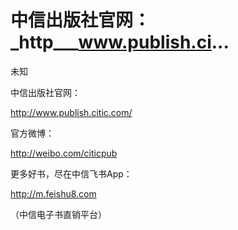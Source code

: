 # 中信出版社官网：_http___www.publish.ci...

未知

中信出版社官网：

http://www.publish.citic.com/

官方微博：

http://weibo.com/citicpub

更多好书，尽在中信飞书App：

http://m.feishu8.com

（中信电子书直销平台）
